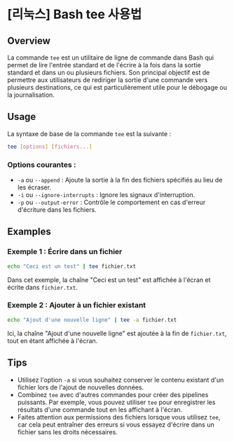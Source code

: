 # [리눅스] Bash tee 사용법

## Overview
La commande `tee` est un utilitaire de ligne de commande dans Bash qui permet de lire l'entrée standard et de l'écrire à la fois dans la sortie standard et dans un ou plusieurs fichiers. Son principal objectif est de permettre aux utilisateurs de rediriger la sortie d'une commande vers plusieurs destinations, ce qui est particulièrement utile pour le débogage ou la journalisation.

## Usage
La syntaxe de base de la commande `tee` est la suivante :

```bash
tee [options] [fichiers...]
```

### Options courantes :
- `-a` ou `--append` : Ajoute la sortie à la fin des fichiers spécifiés au lieu de les écraser.
- `-i` ou `--ignore-interrupts` : Ignore les signaux d'interruption.
- `-p` ou `--output-error` : Contrôle le comportement en cas d'erreur d'écriture dans les fichiers.

## Examples
### Exemple 1 : Écrire dans un fichier
```bash
echo "Ceci est un test" | tee fichier.txt
```
Dans cet exemple, la chaîne "Ceci est un test" est affichée à l'écran et écrite dans `fichier.txt`.

### Exemple 2 : Ajouter à un fichier existant
```bash
echo "Ajout d'une nouvelle ligne" | tee -a fichier.txt
```
Ici, la chaîne "Ajout d'une nouvelle ligne" est ajoutée à la fin de `fichier.txt`, tout en étant affichée à l'écran.

## Tips
- Utilisez l'option `-a` si vous souhaitez conserver le contenu existant d'un fichier lors de l'ajout de nouvelles données.
- Combinez `tee` avec d'autres commandes pour créer des pipelines puissants. Par exemple, vous pouvez utiliser `tee` pour enregistrer les résultats d'une commande tout en les affichant à l'écran.
- Faites attention aux permissions des fichiers lorsque vous utilisez `tee`, car cela peut entraîner des erreurs si vous essayez d'écrire dans un fichier sans les droits nécessaires.